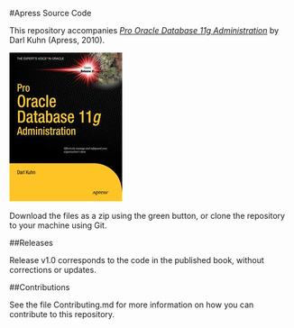 #Apress Source Code

This repository accompanies [*Pro Oracle Database 11g Administration*](http://www.apress.com/9781430229704) by Darl Kuhn (Apress, 2010).

![Cover image](9781430229704.jpg)

Download the files as a zip using the green button, or clone the repository to your machine using Git.

##Releases

Release v1.0 corresponds to the code in the published book, without corrections or updates.

##Contributions

See the file Contributing.md for more information on how you can contribute to this repository.
